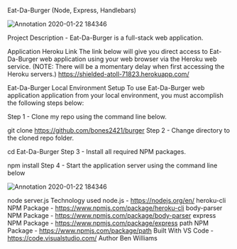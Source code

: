 Eat-Da-Burger
(Node, Express, Handlebars)

![Annotation 2020-01-22 184346](https://user-images.githubusercontent.com/28325892/72950748-7569db00-3d49-11ea-91d0-85e3d40fd052.png)


Project Description - Eat-Da-Burger is a full-stack web application.

Application Heroku Link
The link below will give you direct access to Eat-Da-Burger web application using your web browser via the Heroku web service. (NOTE: There will be a momentary delay when first accessing the Heroku servers.) https://shielded-atoll-71823.herokuapp.com/

Eat-Da-Burger
Local Environment Setup
To use Eat-Da-Burger web application application from your local environment, you must accomplish the following steps below:

Step 1 - Clone my repo using the command line below.

git clone https://github.com/bones2421/burger
Step 2 - Change directory to the cloned repo folder.

cd Eat-Da-Burger
Step 3 - Install all required NPM packages.

npm install
Step 4 - Start the application server using the command line below

![Annotation 2020-01-22 184346](https://user-images.githubusercontent.com/28325892/72951011-40aa5380-3d4a-11ea-98d9-44095b661b8e.png)

node server.js
Technology used
node.js - https://nodejs.org/en/
heroku-cli NPM Package - https://www.npmjs.com/package/heroku-cli
body-parser NPM Package - https://www.npmjs.com/package/body-parser
express NPM Package - https://www.npmjs.com/package/express
path NPM Package - https://www.npmjs.com/package/path
Built With
VS Code - https://code.visualstudio.com/
Author
Ben Williams

